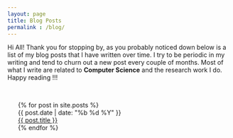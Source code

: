 ```yaml
---
layout: page
title: Blog Posts
permalink : /blog/
---
```


Hi All! Thank you for stopping by, as you probably noticed down below is a list of my blog posts that I have written over time. I try to be periodic in my writing and tend to churn out a new post every couple of months. Most of what I write are related to **Computer Science** and the research work I do. Happy reading !!!

<br>

<ul class="post-list">
    {% for post in site.posts %}
      <!--{% unless post.next %}
        <h3 class="category-title">{{ post.date | date: '%Y' }}</h3>
      {% else %}
        {% capture year %}{{ post.date | date: '%Y' }}{% endcapture %}
        {% capture nyear %}{{ post.next.date | date: '%Y' }}{% endcapture %}
        {% if year != nyear %}
          <h3 class="category-title">{{ post.date | date: '%Y' }}</h3>
        {% endif %}
      {% endunless %}-->
      <article class="post-item">
        <span class="post-meta date-label">{{ post.date | date: "%b %d %Y" }}</span>
        <div class="article-title"><a class="post-link" href="{{ post.url | prepend: site.baseurl }}">{{ post.title }}</a></div>
      </article>
    {% endfor %}
</ul>

